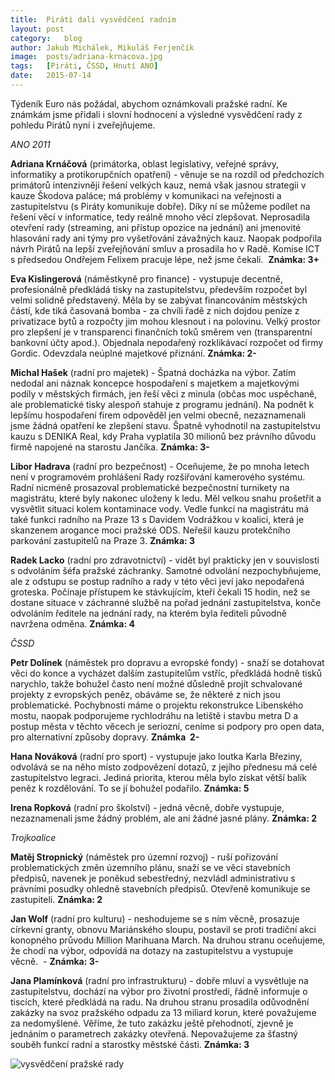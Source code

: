 ```yaml
---
title:	Piráti dali vysvědčení radním
layout:	post
category:	blog
author:	Jakub Michálek, Mikuláš Ferjenčík
image:	posts/adriana-krnacova.jpg
tags:	[Piráti, ČSSD, Hnutí ANO]
date:	2015-07-14
---
```


Týdeník Euro nás požádal, abychom oznámkovali pražské radní. Ke známkám jsme přidali i slovní hodnocení a výsledné vysvědčení rady z pohledu Pirátů nyní i zveřejňujeme. 

_ANO 2011_

**Adriana Krnáčová** (primátorka, oblast legislativy, veřejné správy, informatiky a protikorupčních opatření) - věnuje se na rozdíl od předchozích primátorů intenzivněji řešení velkých kauz, nemá však jasnou strategii v kauze Škodova paláce; má problémy v komunikaci na veřejnosti a zastupitelstvu (s Piráty komunikuje dobře). Díky ní se můžeme podílet na řešení věcí v informatice, tedy reálně mnoho věcí zlepšovat. Neprosadila otevření rady (streaming, ani přístup opozice na jednání) ani jmenovité hlasování rady ani týmy pro vyšetřování závažných kauz. Naopak podpořila návrh Pirátů na lepší zveřejňování smluv a prosadila ho v Radě. Komise ICT s předsedou Ondřejem Felixem pracuje lépe, než jsme čekali.  **Známka: 3+**

**Eva Kislingerová** (náměstkyně pro finance) - vystupuje decentně, profesionálně předkládá tisky na zastupitelstvu, především rozpočet byl velmi solidně představený. Měla by se zabývat financováním městských částí, kde tiká časovaná bomba - za chvíli řadě z nich dojdou peníze z privatizace bytů a rozpočty jim mohou klesnout i na polovinu. Velký prostor pro zlepšení je v transparenci finančních toků směrem ven (transparentní bankovní účty apod.). Objednala nepodařený rozklikávací rozpočet od firmy Gordic. Odevzdala neúplné majetkové přiznání. **Známka: 2-**

**Michal Hašek** (radní pro majetek) - Špatná docházka na výbor. Zatím nedodal ani náznak koncepce hospodaření s majetkem a majetkovými podíly v městských firmách, jen řeší věci z minula (občas moc uspěchaně, ale problematické tisky alespoň stahuje z programu jednání). Na podnět k lepšímu hospodaření firem odpověděl jen velmi obecně, nezaznamenali jsme žádná opatření ke zlepšení stavu. Špatně vyhodnotil na zastupitelstvu kauzu s DENIKA Real, kdy Praha vyplatila 30 milionů bez právního důvodu firmě napojené na starostu Jančíka. **Známka: 3-**

**Libor Hadrava** (radní pro bezpečnost) - Oceňujeme, že po mnoha letech není v programovém prohlášení Rady rozšiřování kamerového systému. Radní nicméně prosazoval problematické bezpečnostní turnikety na magistrátu, které byly nakonec uloženy k ledu. Měl velkou snahu prošetřit a vysvětlit situaci kolem kontaminace vody. Vedle funkcí na magistrátu má také funkci radního na Praze 13 s Davidem Vodrážkou v koalici, která je skanzenem arogance moci pražské ODS. Neřešil kauzu protekčního parkování zastupitelů na Praze 3. **Známka: 3** 

**Radek Lacko** (radní pro zdravotnictví) - vidět byl prakticky jen v souvislosti s odvoláním šéfa pražské záchranky. Samotné odvolání nezpochybňujeme, ale z odstupu se postup radního a rady v této věci jeví jako nepodařená groteska. Počínaje přístupem ke stávkujícím, kteří čekali 15 hodin, než se dostane situace v záchranné službě na pořad jednání zastupitelstva, konče odvoláním ředitele na jednání rady, na kterém byla řediteli původně navržena odměna. **Známka: 4**

_ČSSD_

**Petr Dolínek** (náměstek pro dopravu a evropské fondy) - snaží se dotahovat věci do konce a vycházet dalším zastupitelům vstříc, předkládá hodně tisků narychlo, takže bohužel často není možné důsledně projít schvalované projekty z evropských peněz, obáváme se, že některé z nich jsou problematické. Pochybnosti máme o projektu rekonstrukce Libenského mostu, naopak podporujeme rychlodráhu na letiště i stavbu metra D a postup města v těchto věcech je seriozní, ceníme si podpory pro open data, pro alternativní způsoby dopravy. **Známka  2-**

**Hana Nováková** (radní pro sport) - vystupuje jako loutka Karla Březiny, odvolává se na něho místo zodpovězení dotazů, z jejího přednesu má celé zastupitelstvo legraci. Jediná priorita, kterou měla bylo získat větší balík peněz k rozdělování. To se jí bohužel podařilo. **Známka: 5**

**Irena Ropková** (radní pro školství) - jedná věcně, dobře vystupuje, nezaznamenali jsme žádný problém, ale ani žádné jasné plány. **Známka: 2**

_Trojkoalice_

**Matěj Stropnický** (náměstek pro územní rozvoj) - ruší pořizování problematických změn územního plánu, snaží se ve věci stavebních předpisů, navenek je poněkud sebestředný, nezvládl administrativu s právními posudky ohledně stavebních předpisů. Otevřeně komunikuje se zastupiteli. **Známka: 2**

**Jan Wolf** (radní pro kulturu) - neshodujeme se s ním věcně, prosazuje církevní granty, obnovu Mariánského sloupu, postavil se proti tradiční akci konopného průvodu Million Marihuana March. Na druhou stranu oceňujeme, že chodí na výbor, odpovídá na dotazy na zastupitelstvu a vystupuje věcně.  - **Známka: 3-**

**Jana Plamínková** (radní pro infrastrukturu) - dobře mluví a vysvětluje na zastupitelstvu, dochází na výbor pro životní prostředí, řádně informuje o tiscích, které předkládá na radu. Na druhou stranu prosadila odůvodnění zakázky na svoz pražského odpadu za 13 miliard korun, které považujeme za nedomyšlené. Věříme, že tuto zakázku ještě přehodnotí, zjevně je jednáním o parametrech zakázky otevřená. Nepovažujeme za šťastný souběh funkcí radní a starostky městské části. **Známka: 3**

![vysvědčení pražské rady](/assets/img/posts/vysvedceni.jpg "vysvědčení pražské rady")


